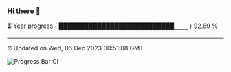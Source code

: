 ### Hi there 👋

⏳ Year progress { ███████████████████████████▁▁▁ } 92.89 %

---

⏰ Updated on Wed, 06 Dec 2023 00:51:08 GMT

![Progress Bar CI](https://github.com/liununu/liununu/workflows/Progress%20Bar%20CI/badge.svg)
